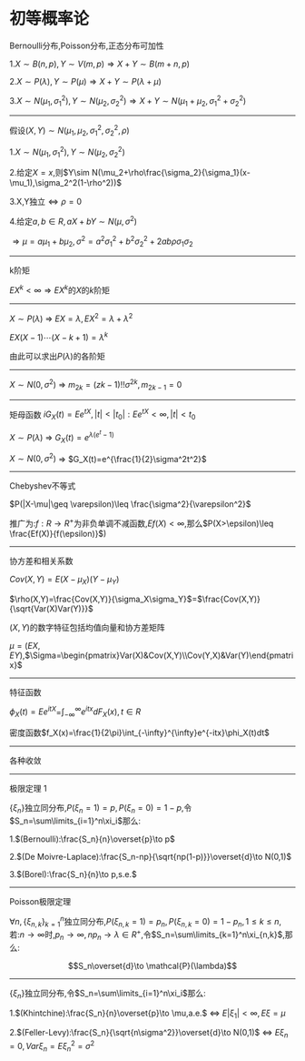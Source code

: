 # 初等概率论
Bernoulli分布,Poisson分布,正态分布可加性



1.$X\sim B(n,p),Y\sim V(m,p)\Rightarrow X+Y\sim B(m+n,p)$

2.$X\sim P(\lambda),Y\sim P(\mu)\Rightarrow X+Y\sim P(\lambda+\mu)$  

3.$X\sim N(\mu_1,\sigma_1^2),Y\sim N(\mu_2,\sigma_2^2)\Rightarrow X+Y\sim N(\mu_1+\mu_2,\sigma_1^2+\sigma_2^2)$

---

假设$(X,Y)\sim N(\mu_1,\mu_2,\sigma_1^2,\sigma_2^2,\rho)$

1.$X\sim N(\mu_1,\sigma_1^2),Y\sim N(\mu_2,\sigma_2^2)$

2.给定$X=x$,则$Y\sim N(\mu_2+\rho\frac{\sigma_2}{\sigma_1}(x-\mu_1),\sigma_2^2(1-\rho^2))$

3.X,Y独立$\Leftrightarrow \rho=0$

4.给定$a,b\in R,aX+bY\sim N(\mu,\sigma^2)$

$\Rightarrow \mu = a\mu_1+b\mu_2,\sigma^2=a^2\sigma_1^2+b^2\sigma_2^2+2ab\rho\sigma_1\sigma_2$

___

k阶矩

$EX^k<\infty\Rightarrow EX^k$的$X$的$k$阶矩

___

$X\sim P(\lambda)$ $\Rightarrow$ $EX=\lambda,EX^2=\lambda+\lambda^2$

$EX(X-1)\cdots(X-k+1)=\lambda^k$

由此可以求出$P(\lambda)$的各阶矩

---

$X\sim N(0,\sigma^2)$ $\Rightarrow$ $m_{2k}=(zk-1)!!\sigma^{2k},m_{2k-1}=0$

---

矩母函数
$iG_X(t)=Ee^{tX},|t|<|t_0|:Ee^{tX}<\infty,|t|<t_0$

$X\sim P(\lambda)$ $\Rightarrow$ $G_X(t)=e^{\lambda(e^t-1)}$

$X\sim N(0,\sigma^2)$ $\Rightarrow$ $G_X(t)=e^{\frac{1}{2}\sigma^2t^2}$

---

Chebyshev不等式

$P(|X-\mu|\geq \varepsilon)\leq \frac{\sigma^2}{\varepsilon^2}$

推广为:$f:R\to R^+$为非负单调不减函数,$Ef(X)<\infty$,那么$P(X>\epsilon)\leq \frac{Ef(X)}{f(\epsilon)}$)

---

协方差和相关系数

$Cov(X,Y)=E(X-\mu_X)(Y-\mu_Y)$

$\rho(X,Y)=\frac{Cov(X,Y)}{\sigma_X\sigma_Y}$=$\frac{Cov(X,Y)}{\sqrt{Var(X)Var(Y)}}$

$(X,Y)$的数字特征包括均值向量和协方差矩阵

$\mu=(EX,EY)$,$\Sigma=\begin{pmatrix}Var(X)&Cov(X,Y)\\Cov(Y,X)&Var(Y)\end{pmatrix}$

---

特征函数

$\phi_X(t)=Ee^{itX}$=$\int_{-\infty}^{\infty}e^{itx}dF_X(x),t\in R$

 密度函数$f_X(x)=\frac{1}{2\pi}\int_{-\infty}^{\infty}e^{-itx}\phi_X(t)dt$

---

 各种收敛

---

极限定理 1

$\{\xi_n\}$独立同分布,$P(\xi_n=1)=p,P(\xi_n=0)=1-p$,令$S_n=\sum\limits_{i=1}^n\xi_i$那么:

1.$(Bernoulli):\frac{S_n}{n}\overset{p}\to p$

2.$(De Moivre-Laplace):\frac{S_n-np}{\sqrt{np(1-p)}}\overset{d}\to N(0,1)$

3.$(Borel):\frac{S_n}{n}\to p,s.e.$

---
 Poisson极限定理

$\forall n,\{\xi_{n,k}\}_{k=1}^n$独立同分布,$P(\xi_{n,k}=1)=p_n,P(\xi_{n,k}=0)=1-p_n,1\leq k\leq n$,
若:$n\to\infty$时,$p_n\to\infty,np_n\to\lambda\in R^+$,令$S_n=\sum\limits_{k=1}^n\xi_{n,k}$,那么:

$$S_n\overset{d}\to \mathcal{P}(\lambda)$$

---


$\{\xi_n\}$独立同分布,令$S_n=\sum\limits_{i=1}^n\xi_i$那么:

1.$(Khintchine):\frac{S_n}{n}\overset{p}\to \mu,a.e.$ $\iff$ $E|\xi_1|<\infty,E\xi=\mu$

2.$(Feller-Levy):\frac{S_n}{\sqrt{n\sigma^2}}\overset{d}\to N(0,1)$ $\iff$ $E\xi_n=0,Var\xi_n=E\xi_n^2=\sigma^2$







